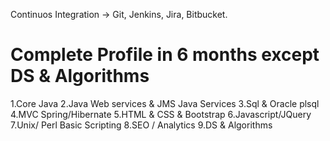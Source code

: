 Continuos Integration -> Git, Jenkins, Jira, Bitbucket.

# Complete Profile in 6 months except DS & Algorithms
1.Core Java
2.Java Web services & JMS Java Services
3.Sql & Oracle plsql
4.MVC Spring/Hibernate
5.HTML & CSS & Bootstrap
6.Javascript/JQuery
7.Unix/ Perl Basic Scripting
8.SEO / Analytics
9.DS & Algorithms
